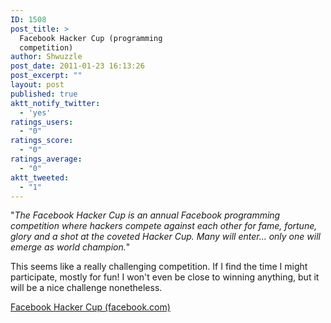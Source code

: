 ```yaml
---
ID: 1508
post_title: >
  Facebook Hacker Cup (programming
  competition)
author: Shwuzzle
post_date: 2011-01-23 16:13:26
post_excerpt: ""
layout: post
published: true
aktt_notify_twitter:
  - 'yes'
ratings_users:
  - "0"
ratings_score:
  - "0"
ratings_average:
  - "0"
aktt_tweeted:
  - "1"
---
```

"<em>The Facebook Hacker Cup is an annual Facebook programming competition  where hackers compete against each other for fame, fortune, glory and a  shot at the coveted Hacker Cup. Many will enter... only one will emerge as world champion.</em>"

This seems like a really challenging competition. If I find the time I might participate, mostly for fun! I won't even be close to winning anything, but it will be a nice challenge nonetheless.

<a href="http://www.facebook.com/hackercup?v=wall">Facebook Hacker Cup (facebook.com)</a>
